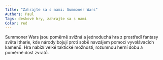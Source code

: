```yaml
---
Title: "Zahrajte sa s nami: Summoner Wars"
Authors: Paul
Tags: deskové hry, zahrajte sa s nami
Color: red
---
```

Summoner Wars jsou poměrně svižná a
jednoduchá hra z prostředí fantasy světa
Itharie, kde národy bojují proti sobě navzájem
pomocí vyvolávacích kamenů. Hra
nabízí velké taktické možnosti, rozumnou
herní dobu a poměrně dost zvratů.
